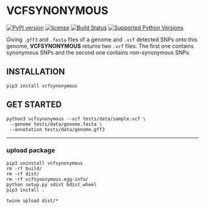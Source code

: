 # VCFSYNONYMOUS

[![PyPI version](https://badge.fury.io/py/vcfsynonymous.svg)](https://badge.fury.io/py/vcfsynonymous)
[![license](https://img.shields.io/pypi/l/vcfsynonymous.svg)](https://pypi.org/project/vcfsynonymous/)
[![Build Status](https://travis-ci.com/Grelot/vcfsynonymous.svg?branch=main)](https://travis-ci.com/Grelot/vcfsynonymous)
[![Supported Python Versions](https://img.shields.io/pypi/pyversions/vcfsynonymous.svg)](https://pypi.python.org/pypi/vcfsynonymous)



Giving `.gff3` and `.fasta` files of a genome and `.vcf` detected SNPs onto this genome, **VCFSYNONYMOUS** returns two `.vcf` files. The first one contains synonymous SNPs and the second one contains non-synonymous SNPs.


## INSTALLATION

```
pip3 install vcfsynonymous
```

## GET STARTED

```
python3 vcfsynonymous --vcf tests/data/sample.vcf \
 --genome tests/data/genome.fasta \
 --annotation tests/data/genome.gff3
```


___________________________________________________________



### upload package

```
pip3 uninstall vcfsynonymous
rm -rf build/
rm -rf dist/
rm -rf vcfsynonymous.egg-info/
python setup.py sdist bdist_wheel
pip3 install .

twine upload dist/*
```